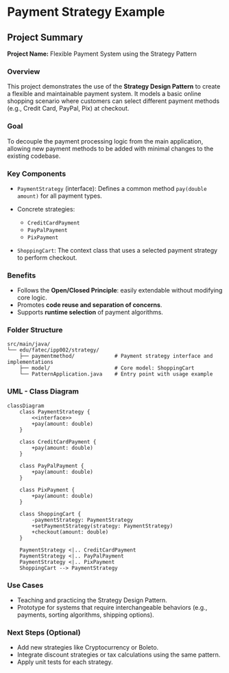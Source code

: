 # Payment Strategy Example

## Project Summary

**Project Name:** Flexible Payment System using the Strategy Pattern

### Overview

This project demonstrates the use of the **Strategy Design Pattern** to create a flexible and maintainable payment system. It models a basic online shopping scenario where customers can select different payment methods (e.g., Credit Card, PayPal, Pix) at checkout.

### Goal

To decouple the payment processing logic from the main application, allowing new payment methods to be added with minimal changes to the existing codebase.

### Key Components

* `PaymentStrategy` (interface): Defines a common method `pay(double amount)` for all payment types.
* Concrete strategies:

  * `CreditCardPayment`
  * `PayPalPayment`
  * `PixPayment`
* `ShoppingCart`: The context class that uses a selected payment strategy to perform checkout.

### Benefits

* Follows the **Open/Closed Principle**: easily extendable without modifying core logic.
* Promotes **code reuse and separation of concerns**.
* Supports **runtime selection** of payment algorithms.

### Folder Structure

```
src/main/java/
└── edu/fatec/ipp002/strategy/
    ├── paymentmethod/             # Payment strategy interface and implementations
    ├── model/                     # Core model: ShoppingCart
    └── PatternApplication.java    # Entry point with usage example
```

### UML - Class Diagram
```mermaid
classDiagram
    class PaymentStrategy {
        <<interface>>
        +pay(amount: double)
    }

    class CreditCardPayment {
        +pay(amount: double)
    }

    class PayPalPayment {
        +pay(amount: double)
    }

    class PixPayment {
        +pay(amount: double)
    }

    class ShoppingCart {
        -paymentStrategy: PaymentStrategy
        +setPaymentStrategy(strategy: PaymentStrategy)
        +checkout(amount: double)
    }

    PaymentStrategy <|.. CreditCardPayment
    PaymentStrategy <|.. PayPalPayment
    PaymentStrategy <|.. PixPayment
    ShoppingCart --> PaymentStrategy
```

### Use Cases

* Teaching and practicing the Strategy Design Pattern.
* Prototype for systems that require interchangeable behaviors (e.g., payments, sorting algorithms, shipping options).

### Next Steps (Optional)

* Add new strategies like Cryptocurrency or Boleto.
* Integrate discount strategies or tax calculations using the same pattern.
* Apply unit tests for each strategy.
